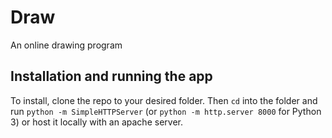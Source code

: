 # Draw
An online drawing program

## Installation and running the app
To install, clone the repo to your desired folder. Then `cd` into the folder and run `python -m SimpleHTTPServer` (or `python -m http.server 8000` for Python 3) or host it locally with an apache server.